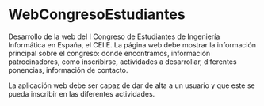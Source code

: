 WebCongresoEstudiantes
======================
Desarrollo de la web del I Congreso de Estudiantes de Ingeniería Informática en España, el CEIIE.
La página web debe mostrar la información principal sobre el congreso: donde encontramos, información patrocinadores, como inscribirse, actividades a desarrollar, diferentes ponencias, información de contacto.

La aplicación web debe ser capaz de dar de alta a un usuario y que este se pueda inscribir en las diferentes actividades. 
